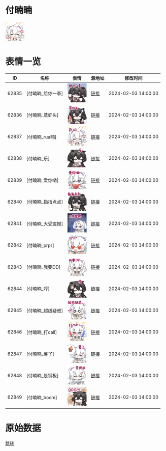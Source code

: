 # 付暔暔

<img src="./cover.png" height="60" alt="cover" />

# 表情一览

|ID|名称|表情|源地址|修改时间|
|----|----|----|----|----|
|62835|[付暔暔_给你一拳]|<img src="./pic/062835_%5B付暔暔_给你一拳%5D.png" height="60" alt="给你一拳"/>|[链接](https://i0.hdslb.com/bfs/garb/db82f2058504bde303895ff0383550d437f260b7.png)|2024-02-03 14:00:00|
|62836|[付暔暔_蒸虾头]|<img src="./pic/062836_%5B付暔暔_蒸虾头%5D.png" height="60" alt="蒸虾头"/>|[链接](https://i0.hdslb.com/bfs/garb/2272ef23bdf12456caeaf6cf099adc340d356694.png)|2024-02-03 14:00:00|
|62837|[付暔暔_rua暔]|<img src="./pic/062837_%5B付暔暔_rua暔%5D.png" height="60" alt="rua暔"/>|[链接](https://i0.hdslb.com/bfs/garb/e5f20db44b8fa563d991d407f33e57bf5731209f.png)|2024-02-03 14:00:00|
|62838|[付暔暔_乐]|<img src="./pic/062838_%5B付暔暔_乐%5D.png" height="60" alt="乐"/>|[链接](https://i0.hdslb.com/bfs/garb/863fdbc7c5b053ca3d4323e7c26787db7ab88be3.png)|2024-02-03 14:00:00|
|62839|[付暔暔_爱你呦]|<img src="./pic/062839_%5B付暔暔_爱你呦%5D.png" height="60" alt="爱你呦"/>|[链接](https://i0.hdslb.com/bfs/garb/2f994398fdf716456ec533ab07383ee826301fd9.png)|2024-02-03 14:00:00|
|62840|[付暔暔_指指点点]|<img src="./pic/062840_%5B付暔暔_指指点点%5D.png" height="60" alt="指指点点"/>|[链接](https://i0.hdslb.com/bfs/garb/be8d1de48f3857ecaa02f05900a3872e13f22bc8.png)|2024-02-03 14:00:00|
|62841|[付暔暔_大受震撼]|<img src="./pic/062841_%5B付暔暔_大受震撼%5D.png" height="60" alt="大受震撼"/>|[链接](https://i0.hdslb.com/bfs/garb/0ea9904d39e4e701476963b058597e751fcfe2c9.png)|2024-02-03 14:00:00|
|62842|[付暔暔_prpr]|<img src="./pic/062842_%5B付暔暔_prpr%5D.png" height="60" alt="prpr"/>|[链接](https://i0.hdslb.com/bfs/garb/10f767f2b6a471fd2c86e8e523fa1eecfe7e024b.png)|2024-02-03 14:00:00|
|62843|[付暔暔_我要DD]|<img src="./pic/062843_%5B付暔暔_我要DD%5D.png" height="60" alt="我要DD"/>|[链接](https://i0.hdslb.com/bfs/garb/de43149a8e3ddad12c16f1031f4b8d28e29c1942.png)|2024-02-03 14:00:00|
|62844|[付暔暔_哼]|<img src="./pic/062844_%5B付暔暔_哼%5D.png" height="60" alt="哼"/>|[链接](https://i0.hdslb.com/bfs/garb/f186d711657bc4f27db20b6ee47e644cd143cc2c.png)|2024-02-03 14:00:00|
|62845|[付暔暔_超级疑惑]|<img src="./pic/062845_%5B付暔暔_超级疑惑%5D.png" height="60" alt="超级疑惑"/>|[链接](https://i0.hdslb.com/bfs/garb/04f0c613eb7c6bf6c104ebac2e34914b1dab6b28.png)|2024-02-03 14:00:00|
|62846|[付暔暔_打call]|<img src="./pic/062846_%5B付暔暔_打call%5D.png" height="60" alt="打call"/>|[链接](https://i0.hdslb.com/bfs/garb/ca8e494866f4f16dd176f9556e9f41b1410adc7b.png)|2024-02-03 14:00:00|
|62847|[付暔暔_薯了]|<img src="./pic/062847_%5B付暔暔_薯了%5D.png" height="60" alt="薯了"/>|[链接](https://i0.hdslb.com/bfs/garb/942ac7999b3e12eb0c970406c5a07fad5a97c384.png)|2024-02-03 14:00:00|
|62848|[付暔暔_是钢板]|<img src="./pic/062848_%5B付暔暔_是钢板%5D.png" height="60" alt="是钢板"/>|[链接](https://i0.hdslb.com/bfs/garb/8532d51e092ca9c221d93e28690d7d2744ce945d.png)|2024-02-03 14:00:00|
|62849|[付暔暔_boom]|<img src="./pic/062849_%5B付暔暔_boom%5D.png" height="60" alt="boom"/>|[链接](https://i0.hdslb.com/bfs/garb/496d3fff31e346e45b540bc5b556382d0ab49ba4.png)|2024-02-03 14:00:00|

# 原始数据

[跳转](./raw.json)

